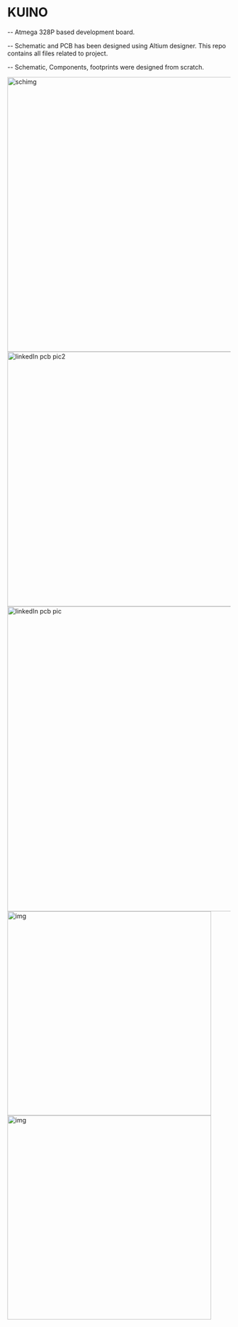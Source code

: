 # KUINO

-- Atmega 328P based development board. 

-- Schematic and PCB has been designed using Altium designer. This repo contains all files related to project.

-- Schematic, Components, footprints were designed from scratch.

<img width="619" alt="schimg" src="https://user-images.githubusercontent.com/48833628/206735836-3baccbc5-698e-42eb-a9c8-1e24827fd480.png">
<img width="574" alt="linkedIn pcb pic2" src="https://user-images.githubusercontent.com/48833628/206735950-68e4ed9b-61db-4469-8efb-26812f530888.png">
<img width="687" alt="linkedIn pcb pic" src="https://user-images.githubusercontent.com/48833628/206735969-fe4778f8-464a-4e87-acf8-1175a7602dc0.png">
<img width="460" alt="img" src="https://user-images.githubusercontent.com/48833628/206736003-1a709ffa-cdbb-4001-a4ae-840a3962e09e.png">
<img width="460" alt="img" src="https://media.licdn.com/dms/image/C5622AQHiOBgmQAGpMg/feedshare-shrink_1280/0/1672484571273?e=1676505600&v=beta&t=xnTkIenbY80Yh5-vO43dYgjoAJFxf8pVZzlagslRKg4">
